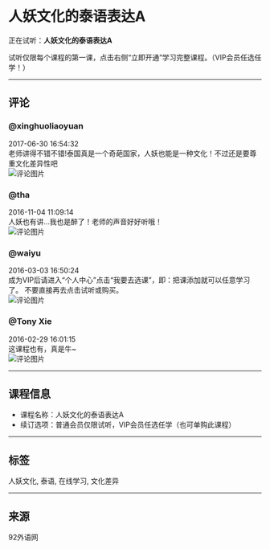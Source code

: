 # 人妖文化的泰语表达A

正在试听：**人妖文化的泰语表达A**

试听仅限每个课程的第一课，点击右侧“立即开通”学习完整课程。（VIP会员任选任学！）

---

## 评论

### @xinghuoliaoyuan
2017-06-30 16:54:32  
老师讲得不错不错!泰国真是一个奇葩国家，人妖也能是一种文化！不过还是要尊重文化差异性吧  
![评论图片](https://media.92waiyu.net/Image/user/base/2aa05a90aa3c446d89a6b225a9eeea56.png)

### @tha
2016-11-04 11:09:14  
人妖也有讲...我也是醉了！老师的声音好好听哦！  
![评论图片](https://media.92waiyu.net/Image/user/big/20240422/ACD18CC60EB74F3BA2C1ACC8095D99C2.jpg)

### @waiyu
2016-03-03 16:50:24  
成为VIP后请进入“个人中心”点击“我要去选课”，即：把课添加就可以任意学习了。 不要直接再去点击试听或购买。  
![评论图片](https://media.92waiyu.net/Image/user/big/e4ee8321c8864d8fad077c6999e54f9f.jpg)

### @Tony Xie
2016-02-29 16:01:15  
这课程也有，真是牛~  
![评论图片](https://media.92waiyu.net/Image/user/big/20210429/e800faf05d504d21aa3d84dc0f9ac21f.jpg)

---

## 课程信息

- 课程名称：人妖文化的泰语表达A  
- 续订选项：普通会员仅限试听，VIP会员任选任学（也可单购此课程）

---

## 标签
人妖文化, 泰语, 在线学习, 文化差异

---

## 来源
92外语网